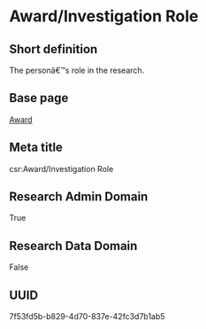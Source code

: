 # Award/Investigation Role
## Short definition
The personâ€™s role in the research.
## Base page
[Award](../Objects/Award.md)
## Meta title
csr:Award/Investigation Role
## Research Admin Domain
True
## Research Data Domain
False
## UUID
7f53fd5b-b829-4d70-837e-42fc3d7b1ab5
